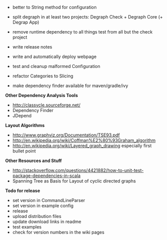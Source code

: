 * better to String method for configuration
* split degraph in at least two projects: Degraph Check + Degraph Core (+ Degrap App)
* remove runtime dependency to all things test from all but the check project
* write release notes
* write and automatically deploy webpage

* test and cleanup malformed Configuration
* refactor Categories to Slicing

* make dependency finder available for maven/gradle/ivy

**Other Dependency Analysis Tools** 
* http://classycle.sourceforge.net/
* Dependency Finder
* JDepend

**Layout Algorithms**
* http://www.graphviz.org/Documentation/TSE93.pdf
* http://en.wikipedia.org/wiki/Coffman%E2%80%93Graham_algorithm
* http://en.wikipedia.org/wiki/Layered_graph_drawing especially first bullet point

**Other Resources and Stuff**
* http://stackoverflow.com/questions/4421882/how-to-unit-test-package-dependencies-in-scala
* Spanning Tree as Basis for Layout of cyclic directed graphs


**Todo for release**
* set version in CommandLineParser
* set version in example config
* release
* upload distribution files
* update download links in readme
* test examples 
* check for version numbers in the wiki pages

